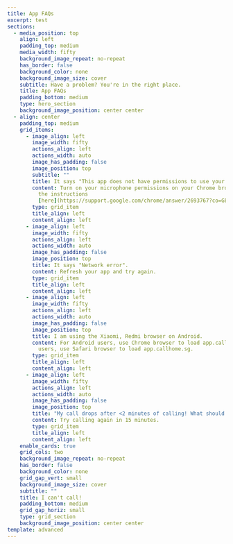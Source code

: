 ```yaml
---
title: App FAQs
excerpt: test
sections:
  - media_position: top
    align: left
    padding_top: medium
    media_width: fifty
    background_image_repeat: no-repeat
    has_border: false
    background_color: none
    background_image_size: cover
    subtitle: Have a problem? You're in the right place.
    title: App FAQs
    padding_bottom: medium
    type: hero_section
    background_image_position: center center
  - align: center
    padding_top: medium
    grid_items:
      - image_align: left
        image_width: fifty
        actions_align: left
        actions_width: auto
        image_has_padding: false
        image_position: top
        subtitle: ""
        title: It says "This app does not have permissions to use your microphone."
        content: Turn on your microphone permissions on your Chrome browser by following
          the instructions
          [here](https://support.google.com/chrome/answer/2693767?co=GENIE.Platform%3DAndroid&hl=en&oco=1).
        type: grid_item
        title_align: left
        content_align: left
      - image_align: left
        image_width: fifty
        actions_align: left
        actions_width: auto
        image_has_padding: false
        image_position: top
        title: It says "Network error".
        content: Refresh your app and try again.
        type: grid_item
        title_align: left
        content_align: left
      - image_align: left
        image_width: fifty
        actions_align: left
        actions_width: auto
        image_has_padding: false
        image_position: top
        title: I am using the Xiaomi, Redmi browser on Android.
        content: For Android users, use Chrome browser to load app.callhome.sg. For iOS
          users, use Safari browser to load app.callhome.sg.
        type: grid_item
        title_align: left
        content_align: left
      - image_align: left
        image_width: fifty
        actions_align: left
        actions_width: auto
        image_has_padding: false
        image_position: top
        title: "My call drops after <2 minutes of calling! What should I do? "
        content: Try calling again in 15 minutes.
        type: grid_item
        title_align: left
        content_align: left
    enable_cards: true
    grid_cols: two
    background_image_repeat: no-repeat
    has_border: false
    background_color: none
    grid_gap_vert: small
    background_image_size: cover
    subtitle: ""
    title: I can't call!
    padding_bottom: medium
    grid_gap_horiz: small
    type: grid_section
    background_image_position: center center
template: advanced
---
```

